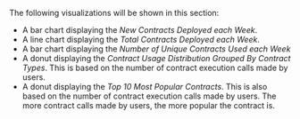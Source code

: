The following visualizations will be shown in this section:

- A bar chart displaying the _New Contracts Deployed each Week_.
- A line chart displaying the _Total Contracts Deployed each Week_.
- A bar chart displaying the _Number of Unique Contracts Used each Week_
- A donut displaying the _Contract Usage Distribution Grouped By Contract Types_. This is based on the number of contract execution calls made by users.
- A donut displaying the _Top 10 Most Popular Contracts_. This is also based on the number of contract execution calls made by users. The more contract calls made by users, the more popular the contract is.
